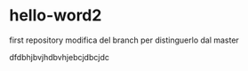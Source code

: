 # hello-word2
first repository
 modifica del branch per distinguerlo dal master
 
 
 dfdbhjbvjhdbvhjebcjdbcjdc
